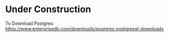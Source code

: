 # Under Construction


To Download Postgres: 
https://www.enterprisedb.com/downloads/postgres-postgresql-downloads
